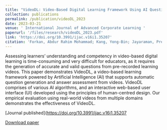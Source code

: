 ```yaml
---
title: "VideoDL: Video-Based Digital Learning Framework Using AI Question Generation and Answer Assessment (2023)"
collection: publications
permalink: /publication/videoDL_2023
date: 2023-03-21
venue: ' International Journal of Advanced Corporate Learning '
paperurl: '/files/research/videoDL_2023.pdf'
link: 'https://doi.org/10.3991/ijac.v16i1.35207'
citation: 'Forkan, Abdur Rahim Mohammad; Kang, Yong-Bin; Jayaraman, Prem Prakash; Du, Hung; Thomson, Steven; Kollias, Elizabeth; Wieland, Natalie (2023). VideoDL: Video-Based Digital Learning Framework Using AI Question Generation and Answer Assessment. International Journal of Advanced Corporate Learning (iJAC), vol 16, pp. 19-27.'
---
```


Assessing learners’ understanding and competency in video-based digital learning is time-consuming and very difficult for educators, as it requires the generation of accurate and valid questions from pre-recorded learning videos. This paper demonstrates VideoDL, a video-based learning framework powered by Artificial Intelligence (AI) that supports automatic question generation and answer assessment from videos. VideoDL comprises of various AI algorithms, and an interactive web-based user interface (UI) developed using the principles of human-centred design. Our empirical evaluation using real-world videos from multiple domains demonstrates the effectiveness of VideoDL.

[Journal published](https://doi.org/10.3991/ijac.v16i1.35207

[Download paper](/files/research/videoDL_2023.pdf)